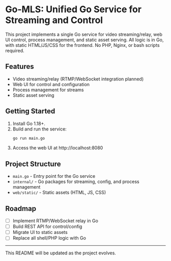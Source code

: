 # Go-MLS: Unified Go Service for Streaming and Control

This project implements a single Go service for video streaming/relay, web UI control, process management, and static asset serving. All logic is in Go, with static HTML/JS/CSS for the frontend. No PHP, Nginx, or bash scripts required.

## Features
- Video streaming/relay (RTMP/WebSocket integration planned)
- Web UI for control and configuration
- Process management for streams
- Static asset serving

## Getting Started
1. Install Go 1.18+.
2. Build and run the service:
   ```bash
   go run main.go
   ```
3. Access the web UI at http://localhost:8080

## Project Structure
- `main.go` - Entry point for the Go service
- `internal/` - Go packages for streaming, config, and process management
- `web/static/` - Static assets (HTML, JS, CSS)

## Roadmap
- [ ] Implement RTMP/WebSocket relay in Go
- [ ] Build REST API for control/config
- [ ] Migrate UI to static assets
- [ ] Replace all shell/PHP logic with Go

---
This README will be updated as the project evolves.
